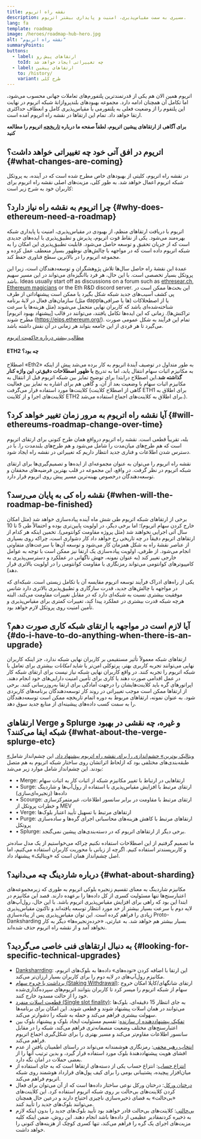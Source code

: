```yaml
---
title: نقشه‌ راه اتریوم
description: مسیری به سمت مقیاس‌پذیری، امنیت و پایداری بیشتر اتریوم.
lang: fa
template: roadmap
image: /heroes/roadmap-hub-hero.jpg
alt: "نقشه‌ راه اتریوم"
summaryPoints:
buttons:
  - label: ارتقا‌های پیش‌ رو
    toId: چه تغییراتی ایجاد خواهد شد
  - label: ارتقاهای پیشین
    to: /history/
    variant: طرح کلی
---
```


اتریوم همین الان هم یکی از قدرتمندترین پلتفورم‌های تعاملات جهانی محسوب می‌شود، اما تکامل آن همچنان ادامه دارد. مجموعه بهبودهای بلند‌پروازانۀ شبکه اتریوم در نهایت این پلتفوم را از وضعیت فعلی به پلتفورمی با مقیاس‌پذیری کامل و انعطاف حداکثری ارتقا خواهد داد. تمام این ارتقاها در نقشه راه اتریوم آمده است.

**برای آگاهی از ارتقاهای پیشین اتریوم، لطفاً صفحه ما درباره [تاریخچه](/history/) اتریوم را مطالعه کنید**

## اتریوم در افق آتی خود چه تغییراتی خواهد داشت؟ {#what-changes-are-coming}

در نقشه راه اتریوم، کلیتی از بهبودهای خاص مطرح شده است که در آینده، به پروتکل شبکه اتریوم اعمال خواهد شد. به طور کلی، مزیت‌های اصلی نقشه راه اتریوم برای کاربران خود به شرح زیر است:

<CardGrid>
  <RoadmapActionCard
    to="/roadmap/scaling"
    title="تراکنش‌های ارزان‌تر"
    image="scaling"
    description="Rollups are too expensive and rely on centralized components, causing users to place too much trust in their operators. The roadmap includes fixes for both of these problems."
    buttonText="More on reducing fees"
  />
  <RoadmapActionCard
    to="/roadmap/security"
    title="امنیت بالاتر"
    image="security"
    description="Ethereum is already very secure but it can be made even stronger, ready to withstand all kinds of attack far into the future."
    buttonText="More on security"
  />
  <RoadmapActionCard
    to="/roadmap/user-experience"
    title="Better user experience"
    image="userExperience"
    description="More support for smart contract wallets and light-weight nodes will make using Ethereum simpler and safer."
    buttonText="More on user experience"
  />
  <RoadmapActionCard
    to="/roadmap/future-proofing"
    title="اثبات آتی"
    image="futureProofing"
    description="Ethereum researchers and developers are solving tomorrow's problems today, readying the network for future generations."
    buttonText="More on future proofing"
  />
</CardGrid>

## چرا اتریوم به نقشه راه نیاز دارد؟ {#why-does-ethereum-need-a-roadmap}

اتریوم با دریافت ارتقاهای منظم، از بهبودی در مقیاس‌پذیری، امنیت یا پایداری شبکه بهره‌مند می‌شود. یکی از نقاط قوت اتریوم، پذیرش و تطبیق‌پذیری با ایده‌های جدیدی است که از جریان تحقیق و توسعه حاصل می‌شود. قابلیت تطبیق‌پذیری این امکان را به شبکه اتریوم داده است که در مواجهه با چالش‌های نوظهور بسیار منعطف عمل کرده و مجموعه اتریوم را در بالاترین سطح فناوری حفظ کند.

<RoadmapImageContent title="چگونگی تعریف نقشه راه">

عمدۀ این نقشۀ راه حاصل سال‌ها تلاش پژوهشگران و توسعه‌دهندگان است، زیرا این پروتکل بسیار تخصصی است. با این حال، هر فرد باانگیزه‌ای می‌تواند در این مسیر سهیم باشد. Ideas usually start off as discussions on a forum such as [ethresear.ch](https://ethresear.ch/), [Ethereum magicians](https://ethereum-magicians.org/) or the Eth R&D discord server. این بحث‌ها ممکن است در پی کشف آسیب‌های جدید شبکه شکل بگیرد یا ممکن است پیشنهاداتی از طرف سازمان‌های فعال در لایۀ برنامه (مثل dappها یا صرافی‌ها) یا از اصطحلاکات شناخته‌شده‌ای باشد که کاربران نهایی متحمل می‌شوند (مثل هزینه‌ها یا سرعت تراکنش‌ها). زمانی که این ایده‌ها تکامل‌ یافتند، می‌توانند در قالب [پیشنهاد بهبود اتریوم] مطرح شوند (https://eips.ethereum.org/). تمام این فرآیند به شکل عمومی صورت می‌گیرد تا هر فردی از این جامعه بتواند هر زمانی در آن نقش داشته باشد.

[مطالب بیشتر درباره حاکمیت اتریوم](/governance/)

</RoadmapImageContent>

<InfoBanner mb={8}>
  <h4 style={{ marginTop: 0 }}>ETH2 چه بود؟</h4>

  <p>اصطلاح «Eth2» به طور متداول در توصیف آیندۀ اتریوم به کار برده می‌شد پیش از اینکه به مکانیزم اثبات سهام انتقال یابد، اما به تدریج <strong>با ظهور اصطلاحات دقیق‌تر، این واژه کنار گذاشته شد.</strong>این اصطلاح درابتدا برای توضیح تمایز بین شبکه اتریوم قبل از انتقال به مکانیزم اثبات سهام با وضعیت بعد از آن، و گاهی هم برای اشاره به تمایز بین فعالیت کلاینت‌ها مورد استفاده قرار می‌گرفت (گاهی از اصطلاح کلاینت ETH1 برای اطلاق به کلاینت‌های اجرا و از کلاینت ETH2 برای اطلاق به کلاینت‌های اجماع استفاده می‌شد.).</p>

</InfoBanner>

## آیا نقشه راه اتریوم به مرور زمان تغییر خواهد کرد؟ {#will-ethereums-roadmap-change-over-time}

بله، تقریباً قطعی است. نقشه راه اتریوم درواقع همان طرح کنونی برای ارتقای اتریوم است که هم طرح‌های میان‌مدت را شامل می‌شود و هم طرح‌های بلندمدت را. با در دسترس شدن اطلاعات و فناری جدید انتظار داریم که تغییراتی در نقشه راه ایجاد شود.

نقشه راه اتریوم را می‌توان به عنوان مجموعه‌ای از ایده‌ها و تصمیم‌گیری‌ها برای ارتقای شبکه اتریوم در نظر گرفت. در واقع، این مجموعه در قلب بهترین فرضیه‌های محققان و توسعه‌دهندگان درخصوص بهینه‌ترین مسیر پیش روی اتریوم قرار دارد.

## نقشه راه کی به پایان می‌رسد؟ {#when-will-the-roadmap-be-finished}

برخی از ارتقاهای شبکه اتریوم طی شش ماه آینده پیاده‌سازی خواهد شد (مثل امکان خارج کردن سهام اتریوم)؛ اما برخی دیگر، در اولویت پایین‌تری بوده و احتمالاً طی 5 تا 10 سال آتی اجرایی نخواهند شد (مثل پروژه مقاومت کوانتومی). تخمین اینکه هر کدام از ارتقاهای اتریوم دقیقاً در چه تاریخی رخ خواهد داد کار دشواری است، چراکه روی بسیاری از عناصر نقشۀ راه به شکل همزمان کار می‌شود و توسعه آن‌ها با سرعت‌های متفاوتی انجام می‌شود. از طرفی، اولویت پیاده‌سازی یک ارتقا نیز ممکن است با توجه به عوامل خارجی تغییر کند (به عنوان نمونه، جهش ناگهانی در عملکرد و دسترسی‌پذیری به کامپیوترهای کوانتومی می‌تواند رمزنگاری با مقاومت کوانتومی را در اولویت بالاتری قرار دهد).

یکی از راه‌های ادراک فرآیند توسعه اتریوم مقایسه آن با تکامل زیستی است. شبکه‌ای که در مواجهه با چالش‌های جدید، قدرت سازگاری و تطبیق‌پذیری بالاتری دارد شانس موفقیت بیشتری نسبت به شبکه‌ای دارد که در مقابل تغییرات مقاومت می‌کند، البته هرچه شبکه قدرت بیشتری در عملکرد پیدا کند، تغییرات کمتری برای مقیاس‌پذیری و تأمین امنیت روی پروتکل لازم خواهد بود.

## آیا لازم است در مواجهه با ارتقای شبکه کاری صورت دهم؟ {#do-i-have-to-do-anything-when-there-is-an-upgrade}

ارتقاهای شبکه معمولاً تأثیر مستقیمی بر کاربران نهایی شبکه ندارد، جز اینکه کاربران نهایی می‌توانند تجربه کاربری بهتر، پرتوکلی امن‌تر یا شاید <i>امکانات</i> بیشتری برای تعامل با شبکه اتریوم را تجربه کنند. در واقع کاربران نهایی شبکه نیاز نیست برای ارتقای شبکه کار در عمل اقدامی صورت دهند یا کاری برای تأمین امنیت دارایی‌های خود انجام دهند. اپراتورهای گره باید کلاینت‌هایشان را درجهت آمادگی برای ارتقا به‌روزرسانی کنند. برخی از ارتقاها ممکن است موجب تغییراتی در روند کار توسعه‌دهندگان برنامه‌های کاربردی شود. به عنوان نمونه، ارتقاهای مربوط به دوره اتمام تاریخچه ممکن است توسعه‌دهندگان را به سمت کسب داده‌های پیشینه‌ای از منابع جدید سوق دهد.

## ارتقاهای Verge و Splurge و غیره، چه نقشی در بهبود شبکه ایفا می‌کنند؟ {#what-about-the-verge-splurge-etc}

[«ویتالیک بوترین» چشم‌اندازی را برای نقشه راه اتریوم پیشنهاد داد.](https://twitter.com/VitalikButerin/status/1588669782471368704) این چشم‌انداز شامل طبقه‌بندی‌های مختلفی بود که ازلحاظ اثراتشان روی ساختار شبکه اتریوم به هم متصل بودند. این چشم‌انداز شامل موارد زیر می‌شد:

- • Merge: ارتقاهایی در ارتباط با تغییر مکانیزم شبکه از اثبات کار به اثبات سهام
- • Surge: ارتقای مرتبط با افزایش مقیاس‌پذیری با استفاده از رول‌آپ‌ها و شاردینگ داده‌ها (زنجیره‌ای‌سازی)
- • Scourge: ارتقای مرتبط با مقاومت در برابر سانسور اطلاعات، غیرمتمرکزسازی و خطرات پروتکل از MEV
- • Verge: ارتقاهای مرتبط با تسهیل تأیید اعتبار بلوک‌ها
- • Purge: ارتقاهای مرتبط با کاهش هزینه‌های محاسباتی اجرای گره‌ها و ساده‌سازی پروتکل
- • Splurge: برخی دیگر از ارتقاهای اتریوم که در دسته‌بندی‌های پیشین نمی‌گنجد.

ما تصمیم گرفتیم از این اصطلاحات استفاده نکنیم چراکه می‌خواستیم از یک مدل ساده‌تر و کاربرپسندتر استفاده کنیم. اگرچه از زبانی با محوریت کاربران استفاده می‌کنیم، اما اصل چشم‌انداز همان است که «ویتالیک» پیشنهاد داد.

## درباره شاردینگ چه می‌دانید؟ {#what-about-sharding}

مکانیزم شاردینگ به معنای تقسیم زنجیره بلوکی اتریوم به طوری که زیر‌مجموعه‌های اعتبارسنج‌ها تنها مسئولیت کسری از کل داده‌ها را برعهده دارند. قصد این مکانیزم در ابتدا این بود که راهی برای افزایش مقیاس‌پذیری اتریوم باشد. با این حال، رول‌آپ‌های لایه دوم با سرعت بسیار بیشتر از حد مورد انتظار توسعه یافته‌اند و تاکنون مقیاس‌پذیری زیادی را فراهم کرده است. این توان مقیاس‌پذیری پس از پیاده‌سازی Proto-Danksharding بسیار بیشتر هم خواهد شد. به عبارتی، «خرده‌زنجیره‌ها» دیگر به کار نخواهد آمد و از نقشه راه اتریوم حذف شده‌اند.

## به دنبال ارتقاهای فنی خاصی می‌گردید؟ {#looking-for-specific-technical-upgrades}

- [Danksharrding](/roadmap/danksharding): این ارتقا با اضافه کردن «توده‌های» داده‌ها به بلوک‌های اتریوم، مکانیزم رول‌آپ‌های در لایه دوم را برای کاربران بسیار ارزان‌تر می‌کند.
- [برداشت یا خروج سهام (Staking Withdrawal)](/staking/withdrawals): ارتقای شانگهای/کاپلا امکان خروج سهام از شبکه اتریوم را میسر کرد تا کاربران بتوانند اتریوم‌های سپرده‌گذاری‌شده خود را از حالت مسدود خارج کنند.
- [قطعیت اسلات منفرد (Single slot finality)](/roadmap/single-slot-finality): به جای انتظار 15 دقیقه‌ای، بلوک‌ها می‌توانند در همان اسلات پیشنهاد شوند و قطعی شوند. این امکان برای برنامه‌ها سهولت بیشتری فراهم می‌کند و حمله به شبکه را دشوارتر می‌کند.
- [تفکیک پیشنهاددهنده از سازنده](/roadmap/pbs): تقسیم مسئولیت ایجاد بلوک و پیشنهاد بلوک بین اعتبارسنج‌های مختلف وضعیت منصفانه‌تری فراهم می‌کند، شبکه را در مقابل سانسور اطلاعات مقاوم‌تر می‌کند و مسیر بهتری را برای شکل‌گیری اجماع اتریوم فراهم می‌کند.
- [انتخاب رهبر مخفی](/roadmap/secret-leader-election): رمزنگاری هوشمندانه می‌تواند در راستای اطمینان یافتن از عدم افشای هویت پیشنهاددهندۀ بلوک مورد استفاده قرار گیرد، و بدین ترتیب آنها را از بعضی حملات در امان نگه دارد.
- [انتزاع حساب](/roadmap/account-abstraction): انتزاع حساب یکی از دسته‌های ارتقاها است که به جای استفاده از میان‌افزار پیچیده، پشتیبانی بومی را برای کیف پول‌های قرارداد هوشمند روی شبکه اتریوم فراهم می‌کند.
- [درختان ورکل](/roadmap/verkle-trees): درختان ورکل نوعی ساختار داده‌ها است که از آن می‌توان برای فعال کردن کلاینت‌های بی‌حالت بر روی شبکه اتریوم استفاده کرد. این کلاینت‌های «بی‌حالت» به فضای ذخیره‌سازی ناچیزی احتیاج دارند و درعین حال همچنان می‌توانند بلوک‌های جدید را تأیید کنند.
- [بی‌حالتی](/roadmap/statelessness): کلاینت‌های بی‌حالت قادر خواهند بود تأیید بلوک‌های جدید را بدون اینکه لازم به ذخیره کردنمقادیر عظیمی از داده‌ها باشد انجام دهند. این روش، ضمن اینکه کلیه مزیت‌های اجرای یک گره را فراهم می‌کند، تنها کسری کوچک از هزینه‌های کنونی را خواهد داشت.
